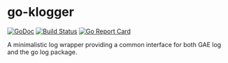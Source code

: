 # go-klogger
[![GoDoc](https://godoc.org/github.com/koffeinsource/go-klogger?status.svg)](https://godoc.org/github.com/koffeinsource/go-klogger)
[![Build Status](https://travis-ci.org/koffeinsource/go-klogger.svg?branch=master)](https://travis-ci.org/koffeinsource/go-klogger)
[![Go Report Card](https://goreportcard.com/badge/github.com/koffeinsource/go-klogger)](https://goreportcard.com/report/github.com/koffeinsource/go-klogger)

A minimalistic log wrapper providing a common interface for both GAE log and the go log package.

